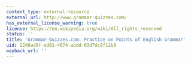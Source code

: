 ```yaml
---
content_type: external-resource
external_url: http://www.grammar-quizzes.com/
has_external_license_warning: true
license: https://en.wikipedia.org/wiki/All_rights_reserved
status: ''
title: 'Grammar-Quizzes.com: Practice on Points of English Grammar'
uid: 2248ad9f-ed01-4674-abdd-03d7dc9f11b9
wayback_url: ''
---
```

